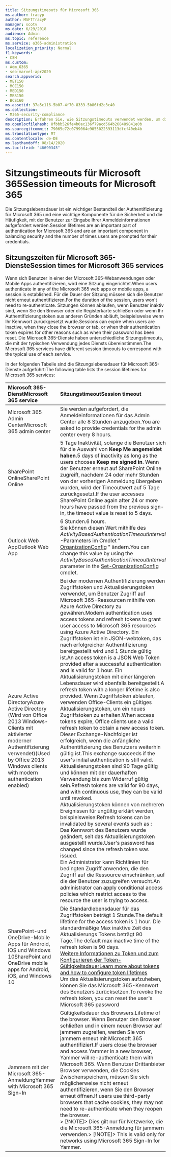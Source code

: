 ```yaml
---
title: Sitzungstimeouts für Microsoft 365
ms.author: tracyp
author: MSFTTracyP
manager: scotv
ms.date: 6/29/2018
audience: Admin
ms.topic: reference
ms.service: o365-administration
localization_priority: Normal
f1.keywords:
- CSH
ms.custom:
- Adm_O365
- seo-marvel-apr2020
search.appverid:
- MET150
- MOE150
- MED150
- MBS150
- BCS160
ms.assetid: 37a5c116-5b07-4f70-8333-5b86fd2c3c40
ms.collection:
- M365-security-compliance
description: Erfahren Sie, wie Sitzungstimeouts verwendet werden, um die Sicherheit und den einfachen Zugriff in Microsoft 365-Client-apps auszugleichen.
ms.openlocfilehash: 8fbbb526fe4b0ac136f79acd564b268489841e0b
ms.sourcegitcommit: 79065e72c0799064e9055022393113dfcf40eb4b
ms.translationtype: MT
ms.contentlocale: de-DE
ms.lasthandoff: 08/14/2020
ms.locfileid: "46690345"
---
```

# <a name="session-timeouts-for-microsoft-365"></a><span data-ttu-id="42d61-103">Sitzungstimeouts für Microsoft 365</span><span class="sxs-lookup"><span data-stu-id="42d61-103">Session timeouts for Microsoft 365</span></span>

<span data-ttu-id="42d61-104">Die Sitzungslebensdauer ist ein wichtiger Bestandteil der Authentifizierung für Microsoft 365 und eine wichtige Komponente für die Sicherheit und die Häufigkeit, mit der Benutzer zur Eingabe Ihrer Anmeldeinformationen aufgefordert werden.</span><span class="sxs-lookup"><span data-stu-id="42d61-104">Session lifetimes are an important part of authentication for Microsoft 365 and are an important component in balancing security and the number of times users are prompted for their credentials.</span></span>
  
## <a name="session-times-for-microsoft-365-services"></a><span data-ttu-id="42d61-105">Sitzungszeiten für Microsoft 365-Dienste</span><span class="sxs-lookup"><span data-stu-id="42d61-105">Session times for Microsoft 365 services</span></span>

<span data-ttu-id="42d61-106">Wenn sich Benutzer in einer der Microsoft 365-Webanwendungen oder Mobile Apps authentifizieren, wird eine Sitzung eingerichtet.</span><span class="sxs-lookup"><span data-stu-id="42d61-106">When users authenticate in any of the Microsoft 365 web apps or mobile apps, a session is established.</span></span> <span data-ttu-id="42d61-107">Für die Dauer der Sitzung müssen sich die Benutzer nicht erneut authentifizieren.</span><span class="sxs-lookup"><span data-stu-id="42d61-107">For the duration of the session, users won't need to re-authenticate.</span></span> <span data-ttu-id="42d61-108">Sitzungen können ablaufen, wenn Benutzer inaktiv sind, wenn Sie den Browser oder die Registerkarte schließen oder wenn Ihr Authentifizierungstoken aus anderen Gründen abläuft, beispielsweise wenn Ihr Kennwort zurückgesetzt wurde.</span><span class="sxs-lookup"><span data-stu-id="42d61-108">Sessions can expire when users are inactive, when they close the browser or tab, or when their authentication token expires for other reasons such as when their password has been reset.</span></span> <span data-ttu-id="42d61-109">Die Microsoft 365-Dienste haben unterschiedliche Sitzungstimeouts, die mit der typischen Verwendung jedes Diensts übereinstimmen.</span><span class="sxs-lookup"><span data-stu-id="42d61-109">The Microsoft 365 services have different session timeouts to correspond with the typical use of each service.</span></span>
  
<span data-ttu-id="42d61-110">In der folgenden Tabelle sind die Sitzungslebensdauer für Microsoft 365-Dienste aufgeführt:</span><span class="sxs-lookup"><span data-stu-id="42d61-110">The following table lists the session lifetimes for Microsoft 365 services:</span></span>
  
|<span data-ttu-id="42d61-111">**Microsoft 365-Dienst**</span><span class="sxs-lookup"><span data-stu-id="42d61-111">**Microsoft 365 service**</span></span>|<span data-ttu-id="42d61-112">**Sitzungstimeout**</span><span class="sxs-lookup"><span data-stu-id="42d61-112">**Session timeout**</span></span>|
|:-----|:-----|
|<span data-ttu-id="42d61-113">Microsoft 365 Admin Center</span><span class="sxs-lookup"><span data-stu-id="42d61-113">Microsoft 365 admin center</span></span>  <br/> |<span data-ttu-id="42d61-114">Sie werden aufgefordert, die Anmeldeinformationen für das Admin Center alle 8 Stunden anzugeben.</span><span class="sxs-lookup"><span data-stu-id="42d61-114">You are asked to provide credentials for the admin center every 8 hours.</span></span>  <br/> |
|<span data-ttu-id="42d61-115">SharePoint Online</span><span class="sxs-lookup"><span data-stu-id="42d61-115">SharePoint Online</span></span>  <br/> |<span data-ttu-id="42d61-116">5 Tage Inaktivität, solange die Benutzer sich für die Auswahl von **Keep Me angemeldet haben**.</span><span class="sxs-lookup"><span data-stu-id="42d61-116">5 days of inactivity as long as the users chooses **Keep me signed in**.</span></span> <span data-ttu-id="42d61-117">Wenn der Benutzer erneut auf SharePoint Online zugreift, nachdem 24 oder mehr Stunden von der vorherigen Anmeldung übergeben wurden, wird der Timeoutwert auf 5 Tage zurückgesetzt.</span><span class="sxs-lookup"><span data-stu-id="42d61-117">If the user accesses SharePoint Online again after 24 or more hours have passed from the previous sign-in, the timeout value is reset to 5 days.</span></span>  <br/> |
|<span data-ttu-id="42d61-118">Outlook Web App</span><span class="sxs-lookup"><span data-stu-id="42d61-118">Outlook Web App</span></span>  <br/> |<span data-ttu-id="42d61-119">6 Stunden.</span><span class="sxs-lookup"><span data-stu-id="42d61-119">6 hours.</span></span>  <br/> <span data-ttu-id="42d61-120">Sie können diesen Wert mithilfe des  _ActivityBasedAuthenticationTimeoutInterval_ -Parameters im Cmdlet " [OrganizationConfig](https://go.microsoft.com/fwlink/p/?LinkId=615378) " ändern.</span><span class="sxs-lookup"><span data-stu-id="42d61-120">You can change this value by using the  _ActivityBasedAuthenticationTimeoutInterval_ parameter in the [Set-OrganizationConfig](https://go.microsoft.com/fwlink/p/?LinkId=615378) cmdlet.</span></span>  <br/> |
|<span data-ttu-id="42d61-121">Azure Active Directory</span><span class="sxs-lookup"><span data-stu-id="42d61-121">Azure Active Directory</span></span>  <br/> <span data-ttu-id="42d61-122">(Wird von Office 2013 Windows-Clients mit aktivierter moderner Authentifizierung verwendet)</span><span class="sxs-lookup"><span data-stu-id="42d61-122">(Used by Office 2013 Windows clients with modern authentication enabled)</span></span>  <br/> | <span data-ttu-id="42d61-123">Bei der modernen Authentifizierung werden Zugriffstoken und Aktualisierungstoken verwendet, um Benutzer Zugriff auf Microsoft 365-Ressourcen mithilfe von Azure Active Directory zu gewähren.</span><span class="sxs-lookup"><span data-stu-id="42d61-123">Modern authentication uses access tokens and refresh tokens to grant user access to Microsoft 365 resources using Azure Active Directory.</span></span> <span data-ttu-id="42d61-124">Ein Zugriffstoken ist ein JSON-webtoken, das nach erfolgreicher Authentifizierung bereitgestellt wird und 1 Stunde gültig ist.</span><span class="sxs-lookup"><span data-stu-id="42d61-124">An access token is a JSON Web Token provided after a successful authentication and is valid for 1 hour.</span></span> <span data-ttu-id="42d61-125">Ein Aktualisierungstoken mit einer längeren Lebensdauer wird ebenfalls bereitgestellt.</span><span class="sxs-lookup"><span data-stu-id="42d61-125">A refresh token with a longer lifetime is also provided.</span></span> <span data-ttu-id="42d61-126">Wenn Zugriffstoken ablaufen, verwenden Office-Clients ein gültiges Aktualisierungstoken, um ein neues Zugriffstoken zu erhalten.</span><span class="sxs-lookup"><span data-stu-id="42d61-126">When access tokens expire, Office clients use a valid refresh token to obtain a new access token.</span></span> <span data-ttu-id="42d61-127">Dieser Exchange-Nachfolger ist erfolgreich, wenn die anfängliche Authentifizierung des Benutzers weiterhin gültig ist.</span><span class="sxs-lookup"><span data-stu-id="42d61-127">This exchange succeeds if the user's initial authentication is still valid.</span></span>  <br/>  <span data-ttu-id="42d61-128">Aktualisierungstoken sind 90 Tage gültig und können mit der dauerhaften Verwendung bis zum Widerruf gültig sein.</span><span class="sxs-lookup"><span data-stu-id="42d61-128">Refresh tokens are valid for 90 days, and with continuous use, they can be valid until revoked.</span></span>  <br/>  <span data-ttu-id="42d61-129">Aktualisierungstoken können von mehreren Ereignissen für ungültig erklärt werden, beispielsweise:</span><span class="sxs-lookup"><span data-stu-id="42d61-129">Refresh tokens can be invalidated by several events such as :</span></span>  <br/>  <span data-ttu-id="42d61-130">Das Kennwort des Benutzers wurde geändert, seit das Aktualisierungstoken ausgestellt wurde.</span><span class="sxs-lookup"><span data-stu-id="42d61-130">User's password has changed since the refresh token was issued.</span></span>  <br/>  <span data-ttu-id="42d61-131">Ein Administrator kann Richtlinien für bedingten Zugriff anwenden, die den Zugriff auf die Ressource einschränken, auf die der Benutzer zuzugreifen versucht.</span><span class="sxs-lookup"><span data-stu-id="42d61-131">An administrator can apply conditional access policies which restrict access to the resource the user is trying to access.</span></span>  <br/> |
|<span data-ttu-id="42d61-132">SharePoint-und OneDrive-Mobile Apps für Android, IOS und Windows 10</span><span class="sxs-lookup"><span data-stu-id="42d61-132">SharePoint and OneDrive mobile apps for Android, iOS, and Windows 10</span></span>  <br/> |<span data-ttu-id="42d61-133">Die Standardlebensdauer für das Zugriffstoken beträgt 1 Stunde.</span><span class="sxs-lookup"><span data-stu-id="42d61-133">The default lifetime for the access token is 1 hour.</span></span> <span data-ttu-id="42d61-134">Die standardmäßige Max inaktive Zeit des Aktualisierungs Tokens beträgt 90 Tage.</span><span class="sxs-lookup"><span data-stu-id="42d61-134">The default max inactive time of the refresh token is 90 days.</span></span>  <br/> [<span data-ttu-id="42d61-135">Weitere Informationen zu Token und zum Konfigurieren der Token-Gültigkeitsdauer</span><span class="sxs-lookup"><span data-stu-id="42d61-135">Learn more about tokens and how to configure token lifetimes</span></span>](https://docs.microsoft.com/azure/active-directory/active-directory-configurable-token-lifetimes) <br/> <span data-ttu-id="42d61-136">Um das Aktualisierungstoken aufzuheben, können Sie das Microsoft 365-Kennwort des Benutzers zurücksetzen.</span><span class="sxs-lookup"><span data-stu-id="42d61-136">To revoke the refresh token, you can reset the user's Microsoft 365 password</span></span>  <br/> |
|<span data-ttu-id="42d61-137">Jammern mit der Microsoft 365-Anmeldung</span><span class="sxs-lookup"><span data-stu-id="42d61-137">Yammer with Microsoft 365 Sign-In</span></span>  <br/> |<span data-ttu-id="42d61-138">Gültigkeitsdauer des Browsers.</span><span class="sxs-lookup"><span data-stu-id="42d61-138">Lifetime of the browser.</span></span> <span data-ttu-id="42d61-139">Wenn Benutzer den Browser schließen und in einem neuen Browser auf jammern zugreifen, werden Sie von jammern erneut mit Microsoft 365 authentifiziert.</span><span class="sxs-lookup"><span data-stu-id="42d61-139">If users close the browser and access Yammer in a new browser, Yammer will re-authenticate them with Microsoft 365.</span></span> <span data-ttu-id="42d61-140">Wenn Benutzer Drittanbieter Browser verwenden, die Cookies Zwischenspeichern, müssen Sie sich möglicherweise nicht erneut authentifizieren, wenn Sie den Browser erneut öffnen.</span><span class="sxs-lookup"><span data-stu-id="42d61-140">If users use third-party browsers that cache cookies, they may not need to re-authenticate when they reopen the browser.</span></span>  <br/> <span data-ttu-id="42d61-141">> [!NOTE]> Dies gilt nur für Netzwerke, die die Microsoft 365-Anmeldung für jammern verwenden.</span><span class="sxs-lookup"><span data-stu-id="42d61-141">> [!NOTE]> This is valid only for networks using Microsoft 365 Sign-In for Yammer.</span></span>           |
   


